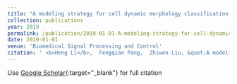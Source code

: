 ```yaml
---
title: "A modeling strategy for cell dynamic morphology classification based on local deformation patterns"
collection: publications
year: 2019
permalink: /publication/2019-01-01-A-modeling-strategy-for-cell-dynamic-morphology-classification-based-on-local-deformation-patterns
date: 2019-01-01
venue: 'Biomedical Signal Processing and Control'
citation: ' <b>Heng Li</b>,  Fengqian Pang,  Zhiwen Liu, &quot;A modeling strategy for cell dynamic morphology classification based on local deformation patterns.&quot; Biomedical Signal Processing and Control, 2019.'
---
```

Use [Google Scholar](https://scholar.google.com/scholar?q=A+modeling+strategy+for+cell+dynamic+morphology+classification+based+on+local+deformation+patterns){:target="_blank"} for full citation